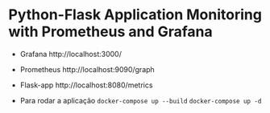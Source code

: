 # Python-Flask Application Monitoring with Prometheus and Grafana

- Grafana
http://localhost:3000/

- Prometheus
http://localhost:9090/graph

- Flask-app
http://localhost:8080/metrics


- Para rodar a aplicação
`docker-compose up --build` 
`docker-compose up -d`
